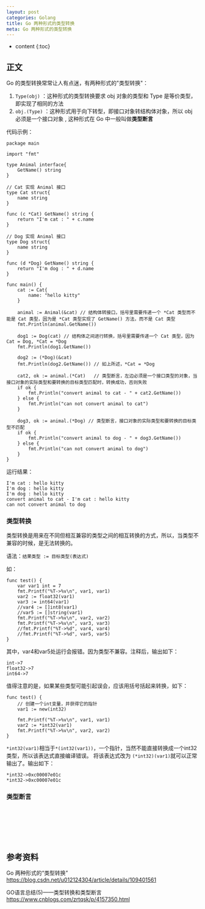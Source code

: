 ```yaml
---
layout: post
categories: Golang
title: Go 两种形式的类型转换
meta: Go 两种形式的类型转换
---
```

* content
{:toc}

## 正文

Go 的类型转换常常让人有点迷，有两种形式的"类型转换"：
1. `Type(obj)` ：这种形式的类型转换要求 obj 对象的类型和 Type 是等价类型，即实现了相同的方法
2. `obj.(Type)` ：这种形式用于向下转型，即接口对象转结构体对象，所以 obj 必须是一个接口对象 , 这种形式在 Go 中一般叫做**类型断言**

代码示例：
```
package main

import "fmt"

type Animal interface{ 
    GetName() string 
}

// Cat 实现 Animal 接口
type Cat struct{ 
    name string 
}

func (c *Cat) GetName() string { 
    return "I'm cat : " + c.name 
}

// Dog 实现 Animal 接口
type Dog struct{ 
    name string 
}

func (d *Dog) GetName() string { 
    return "I'm dog : " + d.name 
}

func main() {
	cat := Cat{
        name: "hello kitty"
	}
	
	animal := Animal(&cat) // 结构体转接口，括号里需要传递一个 *Cat 类型而不能是 Cat 类型，因为是 *Cat 类型实现了 GetName() 方法，而不是 Cat 类型
	fmt.Println(animal.GetName())
	
	dog1 := Dog(cat) // 结构体之间进行转换，括号里需要传递一个 Cat 类型，因为 Cat = Dog, *Cat = *Dog
	fmt.Println(dog1.GetName())
	
	dog2 := (*Dog)(&cat)
	fmt.Println(dog2.GetName()) // 如上所述，*Cat = *Dog
	
	cat2, ok := animal.(*Cat)   // 类型断言，左边必须是一个接口类型的对象，当接口对象的实际类型和要转换的目标类型匹配时，转换成功，否则失败
	if ok {
		fmt.Println("convert animal to cat - " + cat2.GetName())
	} else {
		fmt.Println("can not convert animal to cat")
	}
	
	dog3, ok := animal.(*Dog) // 类型断言，接口对象的实际类型和要转换的目标类型不匹配
	if ok {
		fmt.Println("convert animal to dog - " + dog3.GetName())
	} else {
		fmt.Println("can not convert animal to dog")
	}
}
```

运行结果：
```
I'm cat : hello kitty 
I'm dog : hello kitty 
I'm dog : hello kitty 
convert animal to cat - I'm cat : hello kitty 
can not convert animal to dog 
```

### 类型转换

类型转换是用来在不同但相互兼容的类型之间的相互转换的方式，所以，当类型不兼容的时候，是无法转换的。

语法：`结果类型 := 目标类型(表达式)`

如：
```
func test() {
    var var1 int = 7
    fmt.Printf("%T->%v\n", var1, var1)
    var2 := float32(var1)
    var3 := int64(var1)
    //var4 := []int8(var1)
    //var5 := []string(var1)
    fmt.Printf("%T->%v\n", var2, var2)
    fmt.Printf("%T->%v\n", var3, var3)
    //fmt.Printf("%T->%d", var4, var4)
    //fmt.Printf("%T->%d", var5, var5)
}
```

其中，var4和var5处运行会报错。因为类型不兼容。注释后，输出如下：
```
int->7
float32->7
int64->7
```

值得注意的是，如果某些类型可能引起误会，应该用括号括起来转换，如下：
```
func test() {
    // 创建一个int变量，并获得它的指针
    var1 := new(int32)
    
    fmt.Printf("%T->%v\n", var1, var1)
    var2 := *int32(var1)
    fmt.Printf("%T->%v\n", var2, var2)
}
```

`*int32(var1)`相当于`*(int32(var1))`，一个指针，当然不能直接转换成一个int32类型，所以该表达式直接编译错误。
将该表达式改为 `(*int32)(var1)`就可以正常输出了。输出如下：
```
*int32->0xc00007e01c
*int32->0xc00007e01c
```

### 类型断言





<br/><br/><br/><br/><br/>
## 参考资料

Go 两种形式的“类型转换” <https://blog.csdn.net/u012124304/article/details/109401561>

GO语言总结(5)——类型转换和类型断言 <https://www.cnblogs.com/zrtqsk/p/4157350.html>
